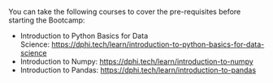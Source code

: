 <p>You can take the following courses to cover the pre-requisites before starting the Bootcamp:</p>

<ul>
	<li>Introduction to Python Basics for Data Science:&nbsp;<a href="https://dphi.tech/learn/introduction-to-python-basics-for-data-science" rel="nofollow">https://dphi.tech/learn/introduction-to-python-basics-for-data-science</a></li>
	<li>Introduction to Numpy:&nbsp;<a href="https://dphi.tech/learn/introduction-to-numpy" rel="nofollow">https://dphi.tech/learn/introduction-to-numpy</a></li>
	<li>Introduction to Pandas:&nbsp;<a href="https://dphi.tech/learn/introduction-to-pandas" rel="nofollow">https://dphi.tech/learn/introduction-to-pandas</a></li>
</ul>